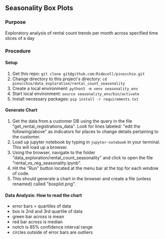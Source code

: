 ## Seasonality Box Plots

### Purpose
Exploratory analysis of rental count trends per month across specified time slices of a day

### Procedure

#### Setup
1. Get this repo: `git clone git@github.com:Ridecell/pinocchio.git`
1. Change directory to this project's directory: `cd pinocchio/data_exploration/rental_count_seasonality`
1. Create a local environment: `python3 -m venv seasonality_env`
1. Start local environment: `source seasonality_env/bin/activate`
1. Install necessary packages: `pip install -r requirements.txt`

#### Generate Chart
1. Get the data from a customer DB using the query in the file "get\_rental\_registrations\_data". Look for lines labeled: "edit the following/above" as indicators for places to change details pertaining to the customer.
1. Load up jupyter notebook by typing in `jupyter-notebook` in your terminal. This will load up a browser.
1. Using the browser, navigate to the folder "data\_exploration/rental\_count\_seasonality" and click to open the file "rental\_vs\_reg\_seasonality.ipynb".
1. Hit the "Run" button located at the menu bar at the top for each window of code.
1. This should generate a chart in the browser and create a file (unless renamed) called "boxplot.png".

#### Data Analysis: How to read the chart
- error bars = quartiles of data
- box is 2nd and 3rd quartile of data
- green bar across is mean
- red bar across is median
- notch is 85% confidence interval range
- circles outside of error bars are outliers
